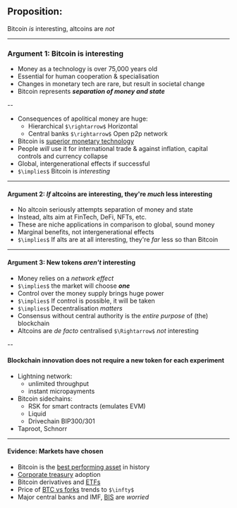 <!-- Slides are separated by newline + three dashes + newline, vertical slides identical but two dashes -->

## Proposition:
Bitcoin *is* interesting, altcoins are *not*

---

### Argument 1: Bitcoin is interesting
- Money as a technology is over 75,000 years old
- Essential for human cooperation & specialisation
- Changes in monetary tech are rare, but result in societal change
- Bitcoin represents **_separation of money and state_**


--

- Consequences of apolitical money are huge:
  - Hierarchical `$\rightarrow$` Horizontal
  - Central banks `$\rightarrow$` Open p2p network
- Bitcoin is [superior monetary technology](https://vijayboyapati.medium.com/the-bullish-case-for-bitcoin-6ecc8bdecc1)
- People *will* use it for international trade & against inflation, capital controls and currency collapse
- Global, intergenerational effects if successful
- `$\implies$` Bitcoin is *interesting*

---

#### Argument 2: *If* altcoins are interesting, they're *much* less interesting
- No altcoin seriously attempts separation of money and state
- Instead, alts aim at FinTech, DeFi, NFTs, etc.
- These are niche applications in comparison to global, sound money
- Marginal benefits, not intergenerational effects
- `$\implies$` If alts are at all interesting, they're *far* less so than Bitcoin

---

#### Argument 3: New tokens *aren't* interesting
- Money relies on a *network effect*
- `$\implies$` the market will choose **_one_**
- Control over the money supply brings huge power
- `$\implies$` If control is possible, it will be taken
- `$\implies$` Decentralisation *matters*
- Consensus without central authority is the *entire purpose* of (the) blockchain
- Altcoins are *de facto* centralised `$\Rightarrow$` *not* interesting

--

#### Blockchain innovation does not require a new token for each experiment
- Lightning network:
  - unlimited throughput
  - instant micropayments
- Bitcoin sidechains:
  - RSK for smart contracts (emulates EVM)
  - Liquid
  - Drivechain BIP300/301
- Taproot, Schnorr

---

#### Evidence: Markets have chosen
- Bitcoin is the [best performing asset](https://www.bloomberg.com/news/articles/2019-12-31/bitcoin-s-9-000-000-rise-this-decade-leaves-the-skeptics-aghast) in history
- [Corporate treasury](https://bitcointreasuries.org/) adoption
- Bitcoin derivatives and [ETFs](https://uk.finance.yahoo.com/news/worlds-first-bitcoin-etf-soars-past-500-million-in-assets-under-management-213407975.html)
- Price of [BTC vs forks](https://www.coingecko.com/en/coins/bitcoin-cash/btc) trends to `$\infty$`
- Major central banks and IMF, [BIS](https://www.thetimes.co.uk/article/bank-chief-scathing-over-bitcoin-use-mqk97vk3l) are *worried*
